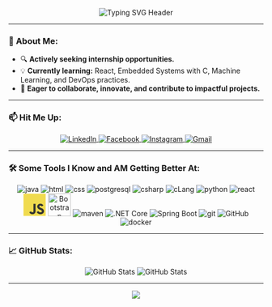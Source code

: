 <p align="center">
  <img src="https://readme-typing-svg.demolab.com?font=Fira+Code&size=30&duration=3000&pause=1000&color=00FF00&center=true&vCenter=true&width=600&height=100&lines=Hi%2C%20I'm%20Bibek%20Paudel;Software%20Engineering%20Student;Always%20Curious%20;Always%20Exploring%20" alt="Typing SVG Header" />
</p>

---

### 🚀 **About Me:**
- 🔍 **Actively seeking internship opportunities.**
- 💡 **Currently learning:** React, Embedded Systems with C, Machine Learning, and DevOps practices.
- 🌱 **Eager to collaborate, innovate, and contribute to impactful projects.**

---

### 📫 **Hit Me Up:**
<p align="center">
  <a href="https://www.linkedin.com/in/bibekpaudel/" target="_blank">
    <img align="center" src="https://upload.wikimedia.org/wikipedia/commons/c/ca/LinkedIn_logo_initials.png" alt="LinkedIn" height="30" width="40"/>
  </a>
  <a href="https://www.facebook.com/bibekk49" target="_blank">
    <img align="center" src="https://upload.wikimedia.org/wikipedia/commons/5/51/Facebook_f_logo_%282019%29.svg" alt="Facebook" height="30" width="40"/>
  </a>
  <a href="https://www.instagram.com/bibek____49/" target="_blank">
    <img align="center" src="https://upload.wikimedia.org/wikipedia/commons/a/a5/Instagram_icon.png" alt="Instagram" height="30" width="40"/>
  </a>
  <a href="mailto:bibekpaudel793@gmail.com" target="_blank">
    <img align="center" src="https://upload.wikimedia.org/wikipedia/commons/7/7e/Gmail_icon_%282020%29.svg" alt="Gmail" height="30" width="40"/>
  </a>
</p>


---

### 🛠️ **Some Tools I Know and AM Getting Better At:**
<p align="center">
  <img src="https://cdn.jsdelivr.net/gh/devicons/devicon/icons/java/java-original.svg" alt="java" width="45" height="45" title="Java"/>
  <img src="https://cdn.jsdelivr.net/gh/devicons/devicon/icons/html5/html5-original.svg" alt="html" width="45" height="45" title="HTML5"/>
  <img src="https://cdn.jsdelivr.net/gh/devicons/devicon/icons/css3/css3-original.svg" alt="css" width="45" height="45" title="CSS3"/>
  <img src="https://cdn.jsdelivr.net/gh/devicons/devicon/icons/postgresql/postgresql-original.svg" alt="postgresql" width="45" height="45" title="PostgreSQL"/>
  <img src="https://cdn.jsdelivr.net/gh/devicons/devicon/icons/csharp/csharp-original.svg" alt="csharp" width="45" height="45" title="C#"/>
  <img src="https://cdn.jsdelivr.net/gh/devicons/devicon/icons/c/c-original.svg" alt="cLang" width="45" height="45" title="C"/>
  <img src="https://cdn.jsdelivr.net/gh/devicons/devicon/icons/python/python-original-wordmark.svg" alt="python" width="45" height="45" title="Python"/>
  <img src="https://cdn.jsdelivr.net/gh/devicons/devicon/icons/react/react-original-wordmark.svg" alt="react" width="45" height="45" title="React"/>
  <img src="https://raw.githubusercontent.com/devicons/devicon/master/icons/javascript/javascript-original.svg" alt="javascript" width="45" height="45" title="JavaScript"/>
  <img src="https://cdn.jsdelivr.net/gh/devicons/devicon@latest/icons/bootstrap/bootstrap-original-wordmark.svg" width="45" height="45" title="Bootstrap"/>
  <img src="https://cdn.jsdelivr.net/gh/devicons/devicon/icons/maven/maven-original.svg" alt="maven" width="45" height="45" title="Maven"/>
  <img src="https://cdn.jsdelivr.net/gh/devicons/devicon/icons/dotnetcore/dotnetcore-original.svg" alt=".NET Core" width="45" height="45" title=".NET Core"/>
  <img src="https://cdn.jsdelivr.net/gh/devicons/devicon/icons/spring/spring-original.svg" alt="Spring Boot" width="45" height="45" title="Spring Boot"/>
  <img src="https://cdn.jsdelivr.net/gh/devicons/devicon/icons/git/git-original.svg" alt="git" width="45" height="45" title="Git"/>
<img src="https://upload.wikimedia.org/wikipedia/commons/9/91/Octicons-mark-github.svg" alt="GitHub" width="45" height="45" title="GitHub"/>
  <img src="https://cdn.jsdelivr.net/gh/devicons/devicon/icons/docker/docker-original.svg" alt="docker" width="45" height="45" title="Docker"/>
</p>


---

### 📈 **GitHub Stats:**
<p align="center">
  <img src="https://github-readme-stats.vercel.app/api?username=bibekk49&show_icons=true&bg_color=#FFFFFF" alt="GitHub Stats" />
  <img src="https://github-readme-stats.vercel.app/api/top-langs/?username=bibekk49&layout=donut" alt="GitHub Stats" />
</p>

---

<p align="center">
  <img src="https://readme-typing-svg.demolab.com?font=Fira+Code&size=20&duration=3000&pause=1000&color=00FF00&center=true&vCenter=true&width=600&height=50&lines=Thanks+for+visiting!;" />
</p>
